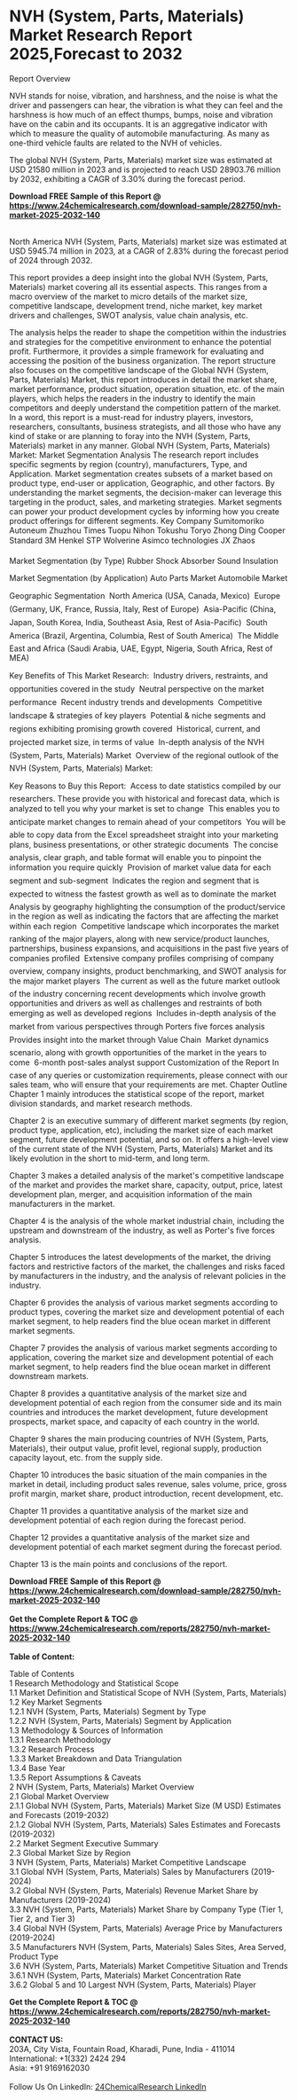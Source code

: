 <h1>NVH (System, Parts, Materials) Market Research Report 2025,Forecast to 2032</h1><p>Report Overview</p><p>
NVH stands for noise, vibration, and harshness, and the noise is what the driver and passengers can hear, the vibration is what they can feel and the harshness is how much of an effect thumps, bumps, noise and vibration have on the cabin and its occupants. It is an aggregative indicator with which to measure the quality of automobile manufacturing. As many as one-third vehicle faults are related to the NVH of vehicles.</p><p>
The global NVH (System, Parts, Materials) market size was estimated at USD 21580 million in 2023 and is projected to reach USD 28903.76 million by 2032, exhibiting a CAGR of 3.30% during the forecast period.</p><div><b>Download FREE Sample of this Report @ 
            <a href="https://www.24chemicalresearch.com/download-sample/282750/nvh-market-2025-2032-140">
            https://www.24chemicalresearch.com/download-sample/282750/nvh-market-2025-2032-140</a></b></div><br><p>
North America NVH (System, Parts, Materials) market size was estimated at USD 5945.74 million in 2023, at a CAGR of 2.83% during the forecast period of 2024 through 2032.</p><p>
This report provides a deep insight into the global NVH (System, Parts, Materials) market covering all its essential aspects. This ranges from a macro overview of the market to micro details of the market size, competitive landscape, development trend, niche market, key market drivers and challenges, SWOT analysis, value chain analysis, etc.</p><p>
The analysis helps the reader to shape the competition within the industries and strategies for the competitive environment to enhance the potential profit. Furthermore, it provides a simple framework for evaluating and accessing the position of the business organization. The report structure also focuses on the competitive landscape of the Global NVH (System, Parts, Materials) Market, this report introduces in detail the market share, market performance, product situation, operation situation, etc. of the main players, which helps the readers in the industry to identify the main competitors and deeply understand the competition pattern of the market.
In a word, this report is a must-read for industry players, investors, researchers, consultants, business strategists, and all those who have any kind of stake or are planning to foray into the NVH (System, Parts, Materials) market in any manner.
Global NVH (System, Parts, Materials) Market: Market Segmentation Analysis
The research report includes specific segments by region (country), manufacturers, Type, and Application. Market segmentation creates subsets of a market based on product type, end-user or application, Geographic, and other factors. By understanding the market segments, the decision-maker can leverage this targeting in the product, sales, and marketing strategies. Market segments can power your product development cycles by informing how you create product offerings for different segments.
Key Company
Sumitomoriko
Autoneum
Zhuzhou Times
Tuopu
Nihon Tokushu Toryo
Zhong Ding
Cooper Standard
3M
Henkel
STP
Wolverine
Asimco technologies
JX Zhaos</p><p>
Market Segmentation (by Type)
Rubber Shock Absorber
Sound Insulation</p><p>
Market Segmentation (by Application)
Auto Parts Market
Automobile Market</p><p>
Geographic Segmentation
 North America (USA, Canada, Mexico)
 Europe (Germany, UK, France, Russia, Italy, Rest of Europe)
 Asia-Pacific (China, Japan, South Korea, India, Southeast Asia, Rest of Asia-Pacific)
 South America (Brazil, Argentina, Columbia, Rest of South America)
 The Middle East and Africa (Saudi Arabia, UAE, Egypt, Nigeria, South Africa, Rest of MEA)</p><p>
Key Benefits of This Market Research:
 Industry drivers, restraints, and opportunities covered in the study
 Neutral perspective on the market performance
 Recent industry trends and developments
 Competitive landscape &amp; strategies of key players
 Potential &amp; niche segments and regions exhibiting promising growth covered
 Historical, current, and projected market size, in terms of value
 In-depth analysis of the NVH (System, Parts, Materials) Market
 Overview of the regional outlook of the NVH (System, Parts, Materials) Market:</p><p>
Key Reasons to Buy this Report:
 Access to date statistics compiled by our researchers. These provide you with historical and forecast data, which is analyzed to tell you why your market is set to change
 This enables you to anticipate market changes to remain ahead of your competitors
 You will be able to copy data from the Excel spreadsheet straight into your marketing plans, business presentations, or other strategic documents
 The concise analysis, clear graph, and table format will enable you to pinpoint the information you require quickly
 Provision of market value data for each segment and sub-segment
 Indicates the region and segment that is expected to witness the fastest growth as well as to dominate the market
 Analysis by geography highlighting the consumption of the product/service in the region as well as indicating the factors that are affecting the market within each region
 Competitive landscape which incorporates the market ranking of the major players, along with new service/product launches, partnerships, business expansions, and acquisitions in the past five years of companies profiled
 Extensive company profiles comprising of company overview, company insights, product benchmarking, and SWOT analysis for the major market players
 The current as well as the future market outlook of the industry concerning recent developments which involve growth opportunities and drivers as well as challenges and restraints of both emerging as well as developed regions
 Includes in-depth analysis of the market from various perspectives through Porters five forces analysis
 Provides insight into the market through Value Chain
 Market dynamics scenario, along with growth opportunities of the market in the years to come
 6-month post-sales analyst support
Customization of the Report
In case of any queries or customization requirements, please connect with our sales team, who will ensure that your requirements are met.
Chapter Outline
Chapter 1 mainly introduces the statistical scope of the report, market division standards, and market research methods.</p><p>
Chapter 2 is an executive summary of different market segments (by region, product type, application, etc), including the market size of each market segment, future development potential, and so on. It offers a high-level view of the current state of the NVH (System, Parts, Materials) Market and its likely evolution in the short to mid-term, and long term.</p><p>
Chapter 3 makes a detailed analysis of the market's competitive landscape of the market and provides the market share, capacity, output, price, latest development plan, merger, and acquisition information of the main manufacturers in the market.</p><p>
Chapter 4 is the analysis of the whole market industrial chain, including the upstream and downstream of the industry, as well as Porter's five forces analysis.</p><p>
Chapter 5 introduces the latest developments of the market, the driving factors and restrictive factors of the market, the challenges and risks faced by manufacturers in the industry, and the analysis of relevant policies in the industry.</p><p>
Chapter 6 provides the analysis of various market segments according to product types, covering the market size and development potential of each market segment, to help readers find the blue ocean market in different market segments.</p><p>
Chapter 7 provides the analysis of various market segments according to application, covering the market size and development potential of each market segment, to help readers find the blue ocean market in different downstream markets.</p><p>
Chapter 8 provides a quantitative analysis of the market size and development potential of each region from the consumer side and its main countries and introduces the market development, future development prospects, market space, and capacity of each country in the world.</p><p>
Chapter 9 shares the main producing countries of NVH (System, Parts, Materials), their output value, profit level, regional supply, production capacity layout, etc. from the supply side.</p><p>
Chapter 10 introduces the basic situation of the main companies in the market in detail, including product sales revenue, sales volume, price, gross profit margin, market share, product introduction, recent development, etc.</p><p>
Chapter 11 provides a quantitative analysis of the market size and development potential of each region during the forecast period.</p><p>
Chapter 12 provides a quantitative analysis of the market size and development potential of each market segment during the forecast period.</p><p>
Chapter 13 is the main points and conclusions of the report.</p><p>
</p><div><b>Download FREE Sample of this Report @ 
            <a href="https://www.24chemicalresearch.com/download-sample/282750/nvh-market-2025-2032-140">
            https://www.24chemicalresearch.com/download-sample/282750/nvh-market-2025-2032-140</a></b></div><br><div><b>Get the Complete Report & TOC @ 
            <a href="https://www.24chemicalresearch.com/reports/282750/nvh-market-2025-2032-140">
            https://www.24chemicalresearch.com/reports/282750/nvh-market-2025-2032-140</a></b></div><br>
            <b>Table of Content:</b><p>Table of Contents<br />
1 Research Methodology and Statistical Scope<br />
1.1 Market Definition and Statistical Scope of NVH (System, Parts, Materials)<br />
1.2 Key Market Segments<br />
1.2.1 NVH (System, Parts, Materials) Segment by Type<br />
1.2.2 NVH (System, Parts, Materials) Segment by Application<br />
1.3 Methodology & Sources of Information<br />
1.3.1 Research Methodology<br />
1.3.2 Research Process<br />
1.3.3 Market Breakdown and Data Triangulation<br />
1.3.4 Base Year<br />
1.3.5 Report Assumptions & Caveats<br />
2 NVH (System, Parts, Materials) Market Overview<br />
2.1 Global Market Overview<br />
2.1.1 Global NVH (System, Parts, Materials) Market Size (M USD) Estimates and Forecasts (2019-2032)<br />
2.1.2 Global NVH (System, Parts, Materials) Sales Estimates and Forecasts (2019-2032)<br />
2.2 Market Segment Executive Summary<br />
2.3 Global Market Size by Region<br />
3 NVH (System, Parts, Materials) Market Competitive Landscape<br />
3.1 Global NVH (System, Parts, Materials) Sales by Manufacturers (2019-2024)<br />
3.2 Global NVH (System, Parts, Materials) Revenue Market Share by Manufacturers (2019-2024)<br />
3.3 NVH (System, Parts, Materials) Market Share by Company Type (Tier 1, Tier 2, and Tier 3)<br />
3.4 Global NVH (System, Parts, Materials) Average Price by Manufacturers (2019-2024)<br />
3.5 Manufacturers NVH (System, Parts, Materials) Sales Sites, Area Served, Product Type<br />
3.6 NVH (System, Parts, Materials) Market Competitive Situation and Trends<br />
3.6.1 NVH (System, Parts, Materials) Market Concentration Rate<br />
3.6.2 Global 5 and 10 Largest NVH (System, Parts, Materials) Player</p><div><b>Get the Complete Report & TOC @ 
            <a href="https://www.24chemicalresearch.com/reports/282750/nvh-market-2025-2032-140">
            https://www.24chemicalresearch.com/reports/282750/nvh-market-2025-2032-140</a></b></div><br><b>CONTACT US:</b><br>
            203A, City Vista, Fountain Road, Kharadi, Pune, India - 411014<br>
            International: +1(332) 2424 294<br>
            Asia: +91 9169162030 <br><br>
            Follow Us On LinkedIn: <a href="https://www.linkedin.com/company/24chemicalresearch/">24ChemicalResearch LinkedIn</a>
